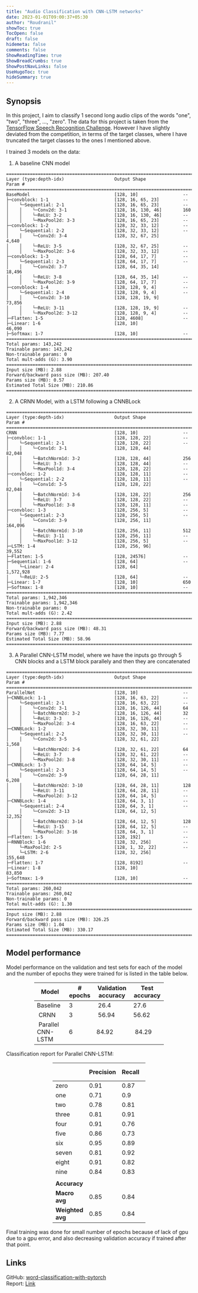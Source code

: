 ```yaml
---
title: "Audio Classification with CNN-LSTM networks"
date: 2023-01-01T09:00:37+05:30
author: "Roudranil"
showToc: true
TocOpen: false
draft: false
hidemeta: false
comments: false
ShowReadingTime: true
ShowBreadCrumbs: true
ShowPostNavLinks: false
UseHugoToc: true
hideSummary: true
---
```


## Synopsis

In this project, I aim to classify 1 second long audio clips of the words "one", "two", "three", ..., "zero". The data for this project is taken from the [TensorFlow Speech Recognition Challenge](https:\\\\www.kaggle.com\\competitions\\tensorflow-speech-recognition-challenge\\overview). However I have slightly deviated from the competition, in terms of the target classes, where I have truncated the target classes to the ones I mentioned above.

I trained 3 models on the data:  
1. A baseline CNN model
```
==========================================================================================
Layer (type:depth-idx)                   Output Shape              Param #  
==========================================================================================
BaseModel                                [128, 10]                 --  
├─convblock: 1-1                         [128, 16, 65, 23]         --  
│    └─Sequential: 2-1                   [128, 16, 65, 23]         --  
│    │    └─Conv2d: 3-1                  [128, 16, 130, 46]        160  
│    │    └─ReLU: 3-2                    [128, 16, 130, 46]        --  
│    │    └─MaxPool2d: 3-3               [128, 16, 65, 23]         --  
├─convblock: 1-2                         [128, 32, 33, 12]         --  
│    └─Sequential: 2-2                   [128, 32, 33, 12]         --  
│    │    └─Conv2d: 3-4                  [128, 32, 67, 25]         4,640  
│    │    └─ReLU: 3-5                    [128, 32, 67, 25]         --  
│    │    └─MaxPool2d: 3-6               [128, 32, 33, 12]         --  
├─convblock: 1-3                         [128, 64, 17, 7]          --  
│    └─Sequential: 2-3                   [128, 64, 17, 7]          --  
│    │    └─Conv2d: 3-7                  [128, 64, 35, 14]         18,496  
│    │    └─ReLU: 3-8                    [128, 64, 35, 14]         --  
│    │    └─MaxPool2d: 3-9               [128, 64, 17, 7]          --  
├─convblock: 1-4                         [128, 128, 9, 4]          --  
│    └─Sequential: 2-4                   [128, 128, 9, 4]          --  
│    │    └─Conv2d: 3-10                 [128, 128, 19, 9]         73,856  
│    │    └─ReLU: 3-11                   [128, 128, 19, 9]         --  
│    │    └─MaxPool2d: 3-12              [128, 128, 9, 4]          --  
├─Flatten: 1-5                           [128, 4608]               --  
├─Linear: 1-6                            [128, 10]                 46,090  
├─Softmax: 1-7                           [128, 10]                 --  
==========================================================================================
Total params: 143,242  
Trainable params: 143,242  
Non-trainable params: 0  
Total mult-adds (G): 3.90  
==========================================================================================
Input size (MB): 2.88  
Forward/backward pass size (MB): 207.40  
Params size (MB): 0.57  
Estimated Total Size (MB): 210.86  
==========================================================================================
```
2. A CRNN Model, with a LSTM following a CNNBLock
```
==========================================================================================
Layer (type:depth-idx)                   Output Shape              Param #
==========================================================================================
CRNN                                     [128, 10]                 --
├─convbloc: 1-1                          [128, 128, 22]            --
│    └─Sequential: 2-1                   [128, 128, 22]            --
│    │    └─Conv1d: 3-1                  [128, 128, 44]            82,048
│    │    └─BatchNorm1d: 3-2             [128, 128, 44]            256
│    │    └─ReLU: 3-3                    [128, 128, 44]            --
│    │    └─MaxPool1d: 3-4               [128, 128, 22]            --
├─convbloc: 1-2                          [128, 128, 11]            --
│    └─Sequential: 2-2                   [128, 128, 11]            --
│    │    └─Conv1d: 3-5                  [128, 128, 22]            82,048
│    │    └─BatchNorm1d: 3-6             [128, 128, 22]            256
│    │    └─ReLU: 3-7                    [128, 128, 22]            --
│    │    └─MaxPool1d: 3-8               [128, 128, 11]            --
├─convbloc: 1-3                          [128, 256, 5]             --
│    └─Sequential: 2-3                   [128, 256, 5]             --
│    │    └─Conv1d: 3-9                  [128, 256, 11]            164,096
│    │    └─BatchNorm1d: 3-10            [128, 256, 11]            512
│    │    └─ReLU: 3-11                   [128, 256, 11]            --
│    │    └─MaxPool1d: 3-12              [128, 256, 5]             --
├─LSTM: 1-4                              [128, 256, 96]            39,552
├─Flatten: 1-5                           [128, 24576]              --
├─Sequential: 1-6                        [128, 64]                 --
│    └─Linear: 2-4                       [128, 64]                 1,572,928
│    └─ReLU: 2-5                         [128, 64]                 --
├─Linear: 1-7                            [128, 10]                 650
├─Softmax: 1-8                           [128, 10]                 --
==========================================================================================
Total params: 1,942,346
Trainable params: 1,942,346
Non-trainable params: 0
Total mult-adds (G): 2.42
==========================================================================================
Input size (MB): 2.88
Forward/backward pass size (MB): 48.31
Params size (MB): 7.77
Estimated Total Size (MB): 58.96
==========================================================================================
```
3. A Parallel CNN-LSTM model, where we have the inputs go through 5 CNN blocks and a LSTM block parallely and then they are concatenated
```
==========================================================================================
Layer (type:depth-idx)                   Output Shape              Param #
==========================================================================================
ParallelNet                              [128, 10]                 --
├─CNNBLock: 1-1                          [128, 16, 63, 22]         --
│    └─Sequential: 2-1                   [128, 16, 63, 22]         --
│    │    └─Conv2d: 3-1                  [128, 16, 126, 44]        64
│    │    └─BatchNorm2d: 3-2             [128, 16, 126, 44]        32
│    │    └─ReLU: 3-3                    [128, 16, 126, 44]        --
│    │    └─MaxPool2d: 3-4               [128, 16, 63, 22]         --
├─CNNBLock: 1-2                          [128, 32, 30, 11]         --
│    └─Sequential: 2-2                   [128, 32, 30, 11]         --
│    │    └─Conv2d: 3-5                  [128, 32, 61, 22]         1,568
│    │    └─BatchNorm2d: 3-6             [128, 32, 61, 22]         64
│    │    └─ReLU: 3-7                    [128, 32, 61, 22]         --
│    │    └─MaxPool2d: 3-8               [128, 32, 30, 11]         --
├─CNNBLock: 1-3                          [128, 64, 14, 5]          --
│    └─Sequential: 2-3                   [128, 64, 14, 5]          --
│    │    └─Conv2d: 3-9                  [128, 64, 28, 11]         6,208
│    │    └─BatchNorm2d: 3-10            [128, 64, 28, 11]         128
│    │    └─ReLU: 3-11                   [128, 64, 28, 11]         --
│    │    └─MaxPool2d: 3-12              [128, 64, 14, 5]          --
├─CNNBLock: 1-4                          [128, 64, 3, 1]           --
│    └─Sequential: 2-4                   [128, 64, 3, 1]           --
│    │    └─Conv2d: 3-13                 [128, 64, 12, 5]          12,352
│    │    └─BatchNorm2d: 3-14            [128, 64, 12, 5]          128
│    │    └─ReLU: 3-15                   [128, 64, 12, 5]          --
│    │    └─MaxPool2d: 3-16              [128, 64, 3, 1]           --
├─Flatten: 1-5                           [128, 192]                --
├─RNNBlock: 1-6                          [128, 32, 256]            --
│    └─MaxPool2d: 2-5                    [128, 1, 32, 22]          --
│    └─LSTM: 2-6                         [128, 32, 256]            155,648
├─Flatten: 1-7                           [128, 8192]               --
├─Linear: 1-8                            [128, 10]                 83,850
├─Softmax: 1-9                           [128, 10]                 --
==========================================================================================
Total params: 260,042
Trainable params: 260,042
Non-trainable params: 0
Total mult-adds (G): 1.30
==========================================================================================
Input size (MB): 2.88
Forward/backward pass size (MB): 326.25
Params size (MB): 1.04
Estimated Total Size (MB): 330.17
==========================================================================================
```

## Model performance

Model performance on the validation and test sets for each of the model and the number of epochs they were trained for is listed in the table below.

<div style="width:70%;margin: auto;">
<table class="demTable">
<thead>
<tr>
	<th>Model</th>
	<th># epochs</th>
	<th>Validation accuracy</th>
	<th>Test accuracy</th>
</tr>
</thead>
<tbody>
<tr>
	<td>Baseline</td>
	<td>3&nbsp;</td>
	<td>&nbsp;26.4</td>
	<td>27.6&nbsp;</td>
</tr>
<tr>
	<td>&nbsp;CRNN</td>
	<td>3&nbsp;</td>
	<td>&nbsp;56.94</td>
	<td>56.62&nbsp;</td>
</tr>
<tr>
	<td>&nbsp;Parallel CNN-LSTM</td>
	<td>6&nbsp;</td>
	<td>84.92&nbsp;</td>
	<td>&nbsp;84.29</td>
</tr>
</tbody>
</table>
</div>

Classification report for Parallel CNN-LSTM:

<div style="width:50%;margin: auto;">

|              | Precision | Recall | F1-score | Support |
| ------------ | --------- | ------ | -------- | ------- |
| zero         | 0.91      | 0.87   | 0.89     | 250     |
| one          | 0.71      | 0.9    | 0.79     | 248     |
| two          | 0.78      | 0.81   | 0.8      | 264     |
| three        | 0.81      | 0.91   | 0.86     | 267     |
| four         | 0.91      | 0.76   | 0.83     | 253     |
| five         | 0.86      | 0.73   | 0.79     | 271     |
| six          | 0.95      | 0.89   | 0.92     | 244     |
| seven        | 0.81      | 0.92   | 0.85     | 239     |
| eight        | 0.91      | 0.82   | 0.86     | 257     |
| nine         | 0.84      | 0.83   | 0.83     | 259     |
|              |           |        |          |         |
| **Accuracy**     |           |        | 0.84     | 2552    |
| **Macro avg**    | 0.85      | 0.84   | 0.84     | 2552    |
| **Weighted avg** | 0.85      | 0.84   | 0.84     | 2552    |

</div>

Final training was done for small number of epochs because of lack of gpu due to a gpu error, and also decreasing validation accuracy if trained after that point.

## Links

GitHub: [word-classification-with-pytorch](https://github.com/Roudranil/word-classification-with-pytorch)  
Report: [Link](https://github.com/Roudranil/word-classification-with-pytorch/blob/main/doc/report.pdf)
